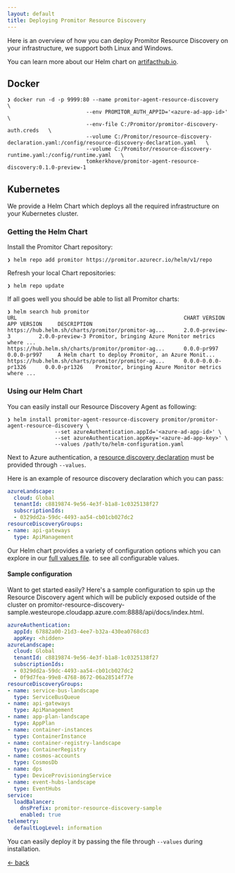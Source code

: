 ```yaml
---
layout: default
title: Deploying Promitor Resource Discovery
---
```


Here is an overview of how you can deploy Promitor Resource Discovery on your infrastructure, we support both Linux and Windows.

You can learn more about our Helm chart on [artifacthub.io](https://artifacthub.io/packages/helm/promitor/promitor-agent-resource-discovery).

## Docker

```shell
❯ docker run -d -p 9999:80 --name promitor-agent-resource-discovery   \
                         --env PROMITOR_AUTH_APPID='<azure-ad-app-id>'   \
                         --env-file C:/Promitor/promitor-discovery-auth.creds   \
                         --volume C:/Promitor/resource-discovery-declaration.yaml:/config/resource-discovery-declaration.yaml   \
                         --volume C:/Promitor/resource-discovery-runtime.yaml:/config/runtime.yaml   \
                         tomkerkhove/promitor-agent-resource-discovery:0.1.0-preview-1
```

## Kubernetes

We provide a Helm Chart which deploys all the required infrastructure on your
Kubernetes cluster.

### Getting the Helm Chart

Install the Promitor Chart repository:

```shell
❯ helm repo add promitor https://promitor.azurecr.io/helm/v1/repo
```

Refresh your local Chart repositories:

```shell
❯ helm repo update
```

If all goes well you should be able to list all Promitor charts:

```shell
❯ helm search hub promitor
URL                                                     CHART VERSION           APP VERSION     DESCRIPTION
https://hub.helm.sh/charts/promitor/promitor-ag...      2.0.0-preview-3         2.0.0-preview-3 Promitor, bringing Azure Monitor metrics where ...
https://hub.helm.sh/charts/promitor/promitor-ag...      0.0.0-pr997             0.0.0-pr997     A Helm chart to deploy Promitor, an Azure Monit...
https://hub.helm.sh/charts/promitor/promitor-ag...      0.0.0-0.0.0-pr1326      0.0.0-pr1326    Promitor, bringing Azure Monitor metrics where ...
```

### Using our Helm Chart

You can easily install our Resource Discovery Agent as following:

```shell
❯ helm install promitor-agent-resource-discovery promitor/promitor-agent-resource-discovery \
               --set azureAuthentication.appId='<azure-ad-app-id>' \
               --set azureAuthentication.appKey='<azure-ad-app-key>' \
               --values /path/to/helm-configuration.yaml
```

Next to Azure authentication, a [resource discovery declaration](http://localhost:4000/configuration/v2.x/resource-discovery)
 must be provided through `--values`.

Here is an example of resource discovery declaration which you can pass:

```yaml
azureLandscape:
  cloud: Global
  tenantId: c8819874-9e56-4e3f-b1a8-1c0325138f27
  subscriptionIds:
  - 0329dd2a-59dc-4493-aa54-cb01cb027dc2
resourceDiscoveryGroups:
- name: api-gateways
  type: ApiManagement
```

Our Helm chart provides a variety of configuration options which you can explore in
 our [full values file](https://github.com/tomkerkhove/promitor/blob/master/charts/promitor-agent-resource-discovery/values.yaml).
to see all configurable values.

#### Sample configuration

Want to get started easily? Here's a sample configuration to spin up the Resource Discovery agent which will be publicly
 exposed outside of the cluster on promitor-resource-discovery-sample.westeurope.cloudapp.azure.com:8888/api/docs/index.html.

```yaml
azureAuthentication:
  appId: 67882a00-21d3-4ee7-b32a-430ea0768cd3
  appKey: <hidden>
azureLandscape:
  cloud: Global
  tenantId: c8819874-9e56-4e3f-b1a8-1c0325138f27
  subscriptionIds:
  - 0329dd2a-59dc-4493-aa54-cb01cb027dc2
  - 0f9d7fea-99e8-4768-8672-06a28514f77e
resourceDiscoveryGroups:
- name: service-bus-landscape
  type: ServiceBusQueue
- name: api-gateways
  type: ApiManagement
- name: app-plan-landscape
  type: AppPlan
- name: container-instances
  type: ContainerInstance
- name: container-registry-landscape
  type: ContainerRegistry
- name: cosmos-accounts
  type: CosmosDb
- name: dps
  type: DeviceProvisioningService
- name: event-hubs-landscape
  type: EventHubs
service:
  loadBalancer:
    dnsPrefix: promitor-resource-discovery-sample
    enabled: true
telemetry:
  defaultLogLevel: information
```

You can easily deploy it by passing the file through `--values` during installation.

[&larr; back](/)
